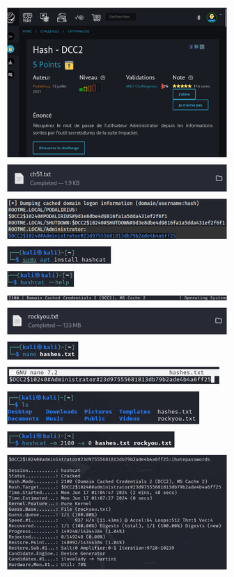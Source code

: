 ![](Screens/kali%201.png)

![](Screens/kali%201.5.png)

![](Screens/kali%202.png)

![](Screens/kali%203.png)

![](Screens/kali%204.png)

![](Screens/kali%205.png)

![](Screens/kali%206.png)

![](Screens/kali%207.png)

![](Screens/kali%208.png)

![](Screens/kali%209.png)

![](Screens/kali%2010.png)

![](Screens/kali%2011.png)